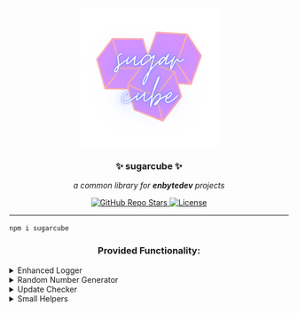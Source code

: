 <p align="center">
  <a><img src="https://raw.githubusercontent.com/enbytedev/sugarcube/main/ICON.png" width="250" height="250" /></a>

  <h3 align="center">✨ sugarcube ✨</h3>
 <p align="center"><i>a common library for <b>enbytedev</b> projects</i></p>
</p>
  <p align="center">
    <a href="https://github.com/enbytedev/sugarcube">
      <img alt="GitHub Repo Stars" src="https://img.shields.io/github/stars/enbytedev/sugarcube?style=for-the-badge">
    </a>
    <a href="https://github.com/enbytedev/sugarcube/blob/main/LICENSE">
      <img alt="License" src="https://img.shields.io/github/license/enbytedev/sugarcube?style=for-the-badge&color=AA4A44" />
    </a>
  <hr>
</p>

```
npm i sugarcube
```

<h3 align="center">Provided Functionality:</h3>

<details>
  <summary>
    Enhanced Logger
  </summary>
  
Code
```js
import sugarcube from 'sugarcube';
const log = sugarcube.logger;

log.info('This line is on the info level...\n Plus multi-line\n and stuff...');
log.warn("warning... something's a bit off!");
log.error("Yeah that's not good!");
```
Produces
<p align="center"><a><img src="https://i.imgur.com/WU8VTiA.png" width="600" height="140" /></a></p>
  
</details>

<details>
  <summary>
    Random Number Generator
  </summary>
  
Code
```js
import sugarcube from 'sugarcube';

console.log(sugarcube.misc.rnum(2));
console.log(sugarcube.misc.rnum(3));
console.log(sugarcube.misc.rnum(4));
console.log(sugarcube.misc.rnum(5));
console.log(sugarcube.misc.rnum(5));
console.log(sugarcube.misc.rnum(5));
console.log(sugarcube.misc.rnum(5));
```
Produces
```
21
409
7962
96551
71170
88556
26146
```
</details>

<details>
  <summary>
    Update Checker
  </summary>
  
  <b>.github</b>: Queries GitHub releases for a repository.
  <br><b>Args:</b><br>String: GitHub API endpoint<br>String: Local Version<br> Boolean: Whether or not to print in the console a check is being run if no update is available.
  <br><br><b>Example:</b> `updateChecker.github("https://api.github.com/repos/enbytedev/filing-saucer/releases/latest", fsutils.jsonValue("./package.json", "version"), false);`
  <br>
  <br><b>.custom</b>: Queries a remote JSON file with specified keys.
  <br><b>Args:</b><br>String: GitHub API endpoint<br>String: Local Version<br> Boolean: Whether or not to print in the console a check is being run if no update is available.<br>String: Key to get remote JSON value for version<br>String: Key to get remote JSON value for download link.
  <br><br><b>Example:</b> `updateChecker.custom('https://example.com/file.json', '1.0.0', false, 'version', 'download');`
</details>

<details>
  <summary>
    Small Helpers
  </summary>
  
  <b>fileExists</b>: Returns boolean on whether file exists.
  <br>Example: `sugarcube.fsutils.fileExists('./index.js')`
  <br><b>jsonValue</b>: Takes all arguments after the JSON file path to return a value.
  <br>Example: `sugarcube.fsutils.jsonValue('./package.json', 'scripts', 'test')`
</details>